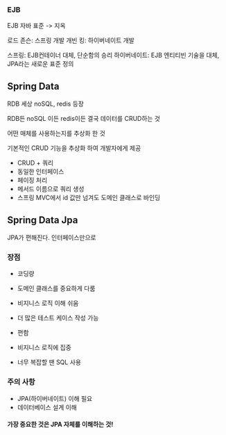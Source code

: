 ### EJB
EJB 자바 표준 -> 지옥

로드 존슨: 스프링 개발
개빈 킹: 하이버네이트 개발

스프링: EJB컨테이너 대체, 단순함의 승리
하이버네이트: EJB 엔티티빈 기술을 대체, JPA라는 새로운 표준 정의

## Spring Data
RDB 세상
noSQL, redis 등장

RDB든 noSQL 이든 redis이든 결국 데이터를 CRUD하는 것

어떤 매체를 사용하는지를 추상화 한 것

기본적인 CRUD 기능을 추상화 하여 개발자에게 제공

- CRUD + 쿼리
- 동일한 인터페이스
- 페이징 처리
- 메서드 이름으로 쿼리 생성
- 스프링 MVC에서 id 값만 넘겨도 도메인 클래스로 바인딩

## Spring Data Jpa

JPA가 편해진다. 인터페이스만으로

### 장점
- 코딩량
- 도메인 클래스를 중요하게 다룸
- 비지니스 로직 이해 쉬움
- 더 많은 테스트 케이스 작성 가능


- 편함
- 비지니스 로직에 집중
- 너무 복잡할 땐 SQL 사용

### 주의 사항
- JPA(하이버네이트) 이해 필요
- 데이터베이스 설계 이해

#### 가장 중요한 것은 JPA 자체를 이해하는 것!